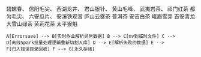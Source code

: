 碧螺春、
信阳毛尖、
西湖龙井、
君山银针、
黄山毛峰、
武夷岩茶、
祁门红茶
都匀毛尖、
六安瓜片、
安溪铁观音
庐山云雾茶
普洱茶
安吉白茶
峨眉雪芽
吉安青龙
大雪山绿茶
茉莉花茶
太平猴魁

```
A[Errorsave] --> B[实时作业解析异常数据] B --> C[mv到临时文件] C -->
D[离线Spark批量处理逻辑重新切割入库] D --> E[解析失败的数据] E -->
F[归入错误目录回收] F --> G[永久存储]
```
